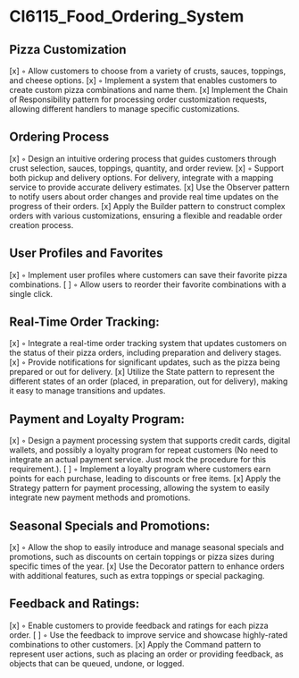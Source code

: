 # CI6115_Food_Ordering_System

## Pizza Customization

[x] ◦ Allow customers to choose from a variety of crusts, sauces, toppings, and cheese options.
[x] ◦ Implement a system that enables customers to create custom pizza combinations and name them.
[x] Implement the Chain of Responsibility pattern for processing order customization requests, allowing different handlers to manage specific customizations.

## Ordering Process

[x] ◦ Design an intuitive ordering process that guides customers through crust selection, sauces, toppings, quantity, and order review.
[x] ◦ Support both pickup and delivery options. For delivery, integrate with a mapping service to provide accurate delivery estimates.
[x] Use the Observer pattern to notify users about order changes and provide real time updates on the progress of their orders.
[x] Apply the Builder pattern to construct complex orders with various customizations, ensuring a flexible and readable order creation process.

## User Profiles and Favorites

[x] ◦ Implement user profiles where customers can save their favorite pizza combinations.
[ ] ◦ Allow users to reorder their favorite combinations with a single click.

## Real-Time Order Tracking:

[x] ◦ Integrate a real-time order tracking system that updates customers on the status of their pizza orders, including preparation and delivery stages.
[x] ◦ Provide notifications for significant updates, such as the pizza being prepared or out for delivery.
[x] Utilize the State pattern to represent the different states of an order (placed, in preparation, out for delivery), making it easy to manage transitions and updates.

## Payment and Loyalty Program:

[x] ◦ Design a payment processing system that supports credit cards, digital wallets, and possibly a loyalty program for repeat customers (No need to integrate an actual payment service. Just mock the procedure for this requirement.).
[ ] ◦ Implement a loyalty program where customers earn points for each purchase, leading to discounts or free items.
[x] Apply the Strategy pattern for payment processing, allowing the system to easily integrate new payment methods and promotions.

## Seasonal Specials and Promotions:

[x] ◦ Allow the shop to easily introduce and manage seasonal specials and promotions, such as discounts on certain toppings or pizza sizes during specific times of the year.
[x] Use the Decorator pattern to enhance orders with additional features, such as extra toppings or special packaging.

## Feedback and Ratings:

[x] ◦ Enable customers to provide feedback and ratings for each pizza order.
[ ] ◦ Use the feedback to improve service and showcase highly-rated combinations to other customers.
[x] Apply the Command pattern to represent user actions, such as placing an order or providing feedback, as objects that can be queued, undone, or logged.
